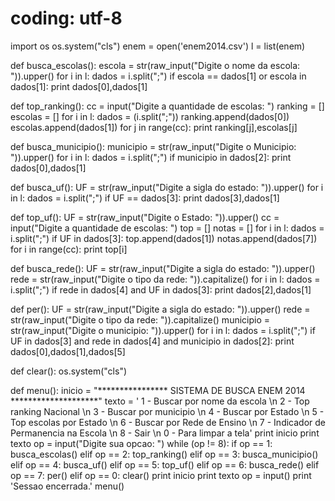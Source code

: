 # coding: utf-8
import os
os.system("cls")
enem = open('enem2014.csv')
l = list(enem)

def busca_escolas():
        escola = str(raw_input("Digite o nome da escola: ")).upper()
        for i in l:
            dados = i.split(";")
            if escola == dados[1] or escola in dados[1]:
                print dados[0],dados[1]
        

def top_ranking():
        cc = input("Digite a quantidade de escolas: ")
        ranking = []
        escolas = []
        for i in l:
            dados = (i.split(";"))
            ranking.append(dados[0])
            escolas.append(dados[1])
        for j in range(cc):
                print ranking[j],escolas[j]
                
                    
                

def busca_municipio():
        municipio = str(raw_input("Digite o Municipio: ")).upper()
        for i in l:
            dados = i.split(";")
            if municipio in dados[2]:
                print dados[0],dados[1]
        
def busca_uf():
        UF = str(raw_input("Digite a sigla do estado: ")).upper()
        for i in l:
            dados = i.split(";")
            if UF == dados[3]:
                print dados[3],dados[1]
        

def top_uf():
        UF = str(raw_input("Digite o Estado: ")).upper()
        cc = input("Digite a quantidade de escolas: ")
        top = []
        notas = []
        for i in l:
                 dados = i.split(";")
                 if UF in dados[3]:
                        top.append(dados[1])
                        notas.append(dados[7])
        for i in range(cc):
                print top[i]
                        
                    
def busca_rede():
        UF = str(raw_input("Digite a sigla do estado: ")).upper()
        rede = str(raw_input("Digite o tipo da rede: ")).capitalize()
        for i in l:
            dados = i.split(";")
            if rede in dados[4] and UF in dados[3]:
                    print dados[2],dados[1]

def per():
        UF = str(raw_input("Digite a sigla do estado: ")).upper()
        rede = str(raw_input("Digite o tipo da rede: ")).capitalize()
        municipio = str(raw_input("Digite o municipio: ")).upper()
        for i in l:
            dados = i.split(";")
            if UF in dados[3] and rede in dados[4] and municipio in dados[2]:
                    print dados[0],dados[1],dados[5]

 
def clear():
    os.system("cls")
                
def menu():
        inicio = "**************** SISTEMA DE BUSCA ENEM 2014 ********************"
        texto = ' 1 - Buscar por nome da escola \n 2 - Top ranking Nacional \n 3 - Buscar por municipio \n 4 - Buscar por Estado \n 5 - Top escolas por Estado \n 6 - Buscar por Rede de Ensino \n 7 - Indicador de Permanencia na Escola \n 8 - Sair \n 0 - Para limpar a tela'
        print inicio
        print texto
        op = input("Digite sua opcao: ")
        while (op != 8):
                if op == 1:
                        busca_escolas()
                elif op == 2:
                        top_ranking()
                elif op == 3:
                        busca_municipio()
                elif op == 4:
                        busca_uf()
                elif op == 5:
                        top_uf()
                elif op == 6:
                        busca_rede()
                elif op == 7:
                         per()
                elif op == 0:
                        clear()
                print inicio
                print texto
                op = input()
        print 'Sessao encerrada.'
menu()  


